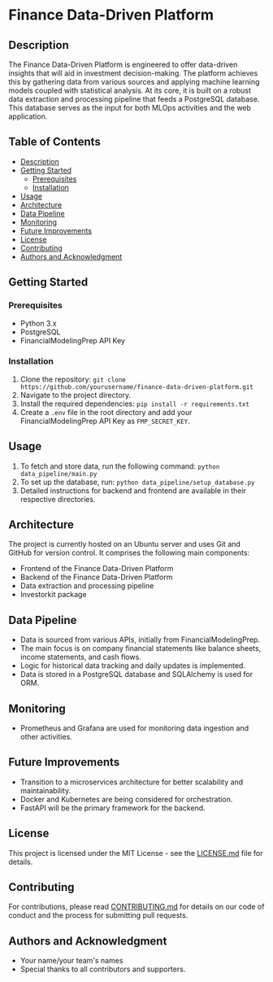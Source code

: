 
# Finance Data-Driven Platform

## Description

The Finance Data-Driven Platform is engineered to offer data-driven insights that will aid in investment decision-making. The platform achieves this by gathering data from various sources and applying machine learning models coupled with statistical analysis. At its core, it is built on a robust data extraction and processing pipeline that feeds a PostgreSQL database. This database serves as the input for both MLOps activities and the web application.

## Table of Contents

- [Description](#description)
- [Getting Started](#getting-started)
  - [Prerequisites](#prerequisites)
  - [Installation](#installation)
- [Usage](#usage)
- [Architecture](#architecture)
- [Data Pipeline](#data-pipeline)
- [Monitoring](#monitoring)
- [Future Improvements](#future-improvements)
- [License](#license)
- [Contributing](#contributing)
- [Authors and Acknowledgment](#authors-and-acknowledgment)
  
## Getting Started

### Prerequisites

- Python 3.x
- PostgreSQL
- FinancialModelingPrep API Key

### Installation

1. Clone the repository: `git clone https://github.com/yourusername/finance-data-driven-platform.git`
2. Navigate to the project directory.
3. Install the required dependencies: `pip install -r requirements.txt`
4. Create a `.env` file in the root directory and add your FinancialModelingPrep API Key as `FMP_SECRET_KEY`.

## Usage

1. To fetch and store data, run the following command: `python data_pipeline/main.py`
2. To set up the database, run: `python data_pipeline/setup_database.py`
3. Detailed instructions for backend and frontend are available in their respective directories.

## Architecture

The project is currently hosted on an Ubuntu server and uses Git and GitHub for version control. It comprises the following main components:
- Frontend of the Finance Data-Driven Platform
- Backend of the Finance Data-Driven Platform
- Data extraction and processing pipeline
- Investorkit package

## Data Pipeline

- Data is sourced from various APIs, initially from FinancialModelingPrep.
- The main focus is on company financial statements like balance sheets, income statements, and cash flows.
- Logic for historical data tracking and daily updates is implemented.
- Data is stored in a PostgreSQL database and SQLAlchemy is used for ORM.

## Monitoring

- Prometheus and Grafana are used for monitoring data ingestion and other activities.

## Future Improvements

- Transition to a microservices architecture for better scalability and maintainability.
- Docker and Kubernetes are being considered for orchestration.
- FastAPI will be the primary framework for the backend.

## License

This project is licensed under the MIT License - see the [LICENSE.md](LICENSE.md) file for details.

## Contributing

For contributions, please read [CONTRIBUTING.md](CONTRIBUTING.md) for details on our code of conduct and the process for submitting pull requests.

## Authors and Acknowledgment

- Your name/your team's names
- Special thanks to all contributors and supporters.

